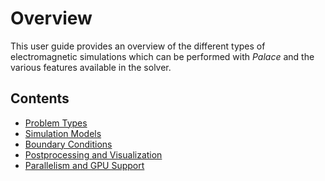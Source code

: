<!--- Copyright Amazon.com, Inc. or its affiliates. All Rights Reserved. --->
<!--- SPDX-License-Identifier: Apache-2.0 --->

# Overview

This user guide provides an overview of the different types of electromagnetic simulations
which can be performed with *Palace* and the various features available in the solver.

## Contents

  - [Problem Types](problem.md)
  - [Simulation Models](model.md)
  - [Boundary Conditions](boundaries.md)
  - [Postprocessing and Visualization](postprocessing.md)
  - [Parallelism and GPU Support](parallelism.md)
